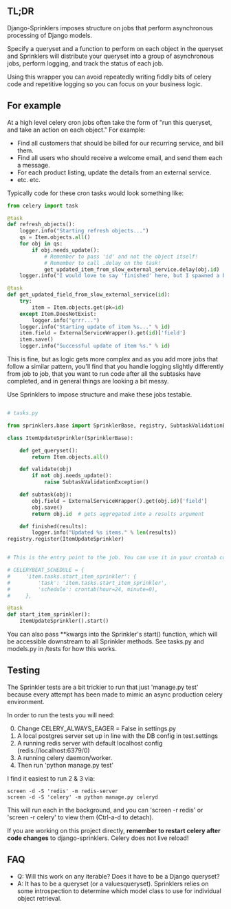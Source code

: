 ## TL;DR

Django-Sprinklers imposes structure on jobs that perform asynchronous processing of Django models.

Specify a queryset and a function to perform on each object in the queryset and Sprinklers will distribute your queryset into a group of asynchronous jobs, perform logging, and track the status of each job.

Using this wrapper you can avoid repeatedly writing fiddly bits of celery code and repetitive logging so you can focus on your business logic.

## For example

At a high level celery cron jobs often take the form of "run this queryset, and take an action on each object." For example:

- Find all customers that should be billed for our recurring service, and bill them.
- Find all users who should receive a welcome email, and send them each a message.
- For each product listing, update the details from an external service.
- etc. etc.

Typically code for these cron tasks would look something like:

```python
from celery import task

@task
def refresh_objects():
    logger.info("Starting refresh objects...")
    qs = Item.objects.all()
    for obj in qs:
        if obj.needs_update():
            # Remember to pass 'id' and not the object itself!
            # Remember to call .delay on the task!
            get_updated_item_from_slow_external_service.delay(obj.id)
    logger.info("I would love to say 'finished' here, but I spawned a bunch of async tasks and can't actually do that...")

@task
def get_updated_field_from_slow_external_service(id):
    try:
        item = Item.objects.get(pk=id)
    except Item.DoesNotExist:
        logger.info("grrr...")
    logger.info("Starting update of item %s..." % id)
    item.field = ExternalServiceWrapper().get(id)['field']
    item.save()
    logger.info("Successful update of item %s." % id)
```

This is fine, but as logic gets more complex and as you add more jobs that follow a similar pattern, you'll find that you handle logging slightly differently from job to job, that you want to run code after all the subtasks have completed, and in general things are looking a bit messy.

Use Sprinklers to impose structure and make these jobs testable.

```python

# tasks.py

from sprinklers.base import SprinklerBase, registry, SubtaskValidationException

class ItemUpdateSprinkler(SprinklerBase):

    def get_queryset():
        return Item.objects.all()

    def validate(obj)
        if not obj.needs_update():
            raise SubtaskValidationException()

    def subtask(obj):
        obj.field = ExternalServiceWrapper().get(obj.id)['field']
        obj.save()
        return obj.id  # gets aggregated into a results argument

    def finished(results):
        logger.info("Updated %s items." % len(results))
registry.register(ItemUpdateSprinkler)


# This is the entry point to the job. You can use it in your crontab configuration as normal:

# CELERYBEAT_SCHEDULE = {
#     'item.tasks.start_item_sprinkler': {
#         'task': 'item.tasks.start_item_sprinkler',
#         'schedule': crontab(hour=24, minute=0),
#     },

@task
def start_item_sprinkler():
    ItemUpdateSprinkler().start()


```

You can also pass **kwargs into the Sprinkler's start() function, which will be accessible downstream to all Sprinkler methods. See tasks.py and models.py in /tests for how this works.

## Testing

The Sprinkler tests are a bit trickier to run that just 'manage.py test' because every attempt has been made to mimic an async production celery environment.

In order to run the tests you will need:

0. Change CELERY_ALWAYS_EAGER = False in settings.py
1. A local postgres server set up in line with the DB config in test.settings
2. A running redis server with default localhost config (redis://localhost:6379/0)
3. A running celery daemon/worker.
4. Then run 'python manage.py test'

I find it easiest to run 2 & 3 via:

```
screen -d -S 'redis' -m redis-server
screen -d -S 'celery' -m python manage.py celeryd
```

This will run each in the background, and you can 'screen -r redis' or 'screen -r celery' to view them (Ctrl-a-d to detach).

If you are working on this project directly, **remember to restart celery after code changes** to django-sprinklers. Celery does not live reload!

## FAQ

- Q: Will this work on any iterable? Does it have to be a Django queryset?
- A: It has to be a queryset (or a valuesqueryset). Sprinklers relies on some introspection to determine which model class to use for individual object retrieval.